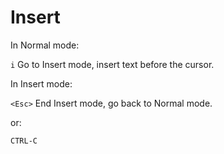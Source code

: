 # Insert

In Normal mode:

`i`       Go to Insert mode, insert text before the cursor.


In Insert mode:

`<Esc>`   End Insert mode, go back to Normal mode.

or:

`CTRL-C`

